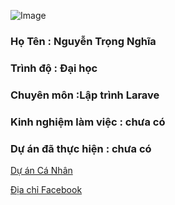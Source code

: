 ![Image](https://scontent.fvca1-2.fna.fbcdn.net/v/t1.0-9/49898523_1045693242288147_7039700836959649792_n.jpg?_nc_cat=100&_nc_oc=AQmjM4TLay0ToFe13UyvV8BZMH_5q5BLSVc1OGb-kr3YJVX1Wr-jUHC2kfUAyYhn3rA&_nc_ht=scontent.fvca1-2.fna&oh=a9f43cab3c62d5907b5f504a4c724637&oe=5D072C58)
### Họ Tên : Nguyễn Trọng Nghĩa
### Trình độ : Đại học
### Chuyên môn :Lập trình Larave
### Kinh nghiệm làm việc : chưa có
### Dự án đã thực hiện : chưa có

[Dự án Cá Nhân](https://github.com/NghiaITCL/012_Nghia)


[Địa chỉ Facebook](https://www.facebook.com/trongnghia.nguyen.79069)
